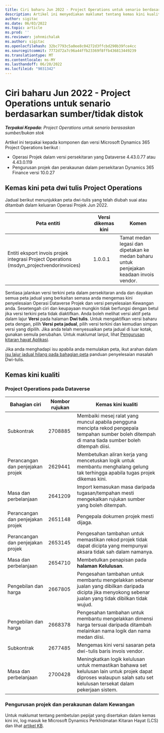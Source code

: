 ```yaml
---
title: Ciri baharu Jun 2022 - Project Operations untuk senario berdasarkan sumber/tidak distok
description: Artikel ini menyediakan maklumat tentang kemas kini kualiti yang tersedia dalam keluaran Jun 2022 Microsoft Dynamics 365 Project Operations untuk senario berasaskan sumber/bukan stok.
author: sigitac
ms.date: 06/03/2022
ms.topic: article
ms.prod: ''
ms.reviewer: johnmichalak
ms.author: sigitac
ms.openlocfilehash: 32bc7793c5a0ee8c04272d3ffcbd290b39fce4cc
ms.sourcegitcommit: 7772d72a7c96a44ffb23369f8ffb436813449239
ms.translationtype: MT
ms.contentlocale: ms-MY
ms.lasthandoff: 06/20/2022
ms.locfileid: "9031342"
---
```

# <a name="whats-new-june-2022---project-operations-for-resourcenon-stocked-based-scenarios"></a>Ciri baharu Jun 2022 - Project Operations untuk senario berdasarkan sumber/tidak distok

_**Terpakai Kepada:** Project Operations untuk senario berasaskan sumber/bukan stok_

Artikel ini terpakai kepada komponen dan versi Microsoft Dynamics 365 Project Operations berikut :

- Operasi Projek dalam versi persekitaran yang Dataverse 4.43.0.77 atau 4.43.0.119
- Pengurusan projek dan perakaunan dalam persekitaran Dynamics 365 Finance versi 10.0.27

## <a name="project-operations-dual-write-maps-updates"></a>Kemas kini peta dwi tulis Project Operations

Jadual berikut menunjukkan peta dwi-tulis yang telah diubah suai atau ditambah dalam keluaran Operasi Projek Jun 2022.

| Peta entiti | Versi dikemas kini | Komen |
| --- | --- | --- |
| Entiti eksport invois projek integrasi Project Operations (msdyn_projectvendorinvoices) | 1.0.0.1 | Tamat medan legasi dan dipetakan ke medan baharu untuk penjejakan keadaan invois vendor. |

Sentiasa jalankan versi terkini peta dalam persekitaran anda dan dayakan semua peta jadual yang berkaitan semasa anda mengemas kini penyelesaian Operasi Dataverse Projek dan versi penyelesaian Kewangan anda. Sesetengah ciri dan keupayaan mungkin tidak berfungsi dengan betul jika versi terkini peta tidak diaktifkan. Anda boleh melihat versi aktif peta dalam lajur **Versi** pada halaman **Dwi tulis**. Untuk mengaktifkan versi baharu peta dengan, pilih **Versi peta jadual**, pilih versi terkini dan kemudian simpan versi yang dipilih. Jika anda telah menyesuaikan peta jadual di luar kotak, gunakan semula perubahan. Untuk maklumat lanjut, lihat [Pengurusan kitaran hayat Aplikasi](/dynamics365/fin-ops-core/dev-itpro/data-entities/dual-write/app-lifecycle-management).

Jika anda menghadapi isu apabila anda memulakan peta, ikut arahan dalam [isu lajur jadual hilang pada bahagian peta](/dynamics365/fin-ops-core/dev-itpro/data-entities/dual-write/dual-write-troubleshooting-finops-upgrades#missing-table-columns-issue-on-maps) panduan penyelesaian masalah Dwi-tulis.

## <a name="quality-updates"></a>Kemas kini kualiti

### <a name="project-operations-on-dataverse"></a>Project Operations pada Dataverse

| Bahagian ciri | Nombor rujukan | Kemas kini kualiti |
| --- | --- | --- |
| Subkontrak | 2708885 | Membaiki mesej ralat yang muncul apabila pengguna mencipta rekod pengepala tempahan sumber boleh ditempah di mana tiada sumber boleh ditempah diisi. |
| Perancangan dan penjejakan projek | 2629441 | Membetulkan aliran kerja yang mencetuskan logik untuk membantu menghalang gelung tak terhingga apabila tugas projek dikemas kini. |
| Masa dan perbelanjaan | 2641209 | Import kemasukan masa daripada tugasan/tempahan mesti mengekalkan rujukan sumber yang boleh ditempah. |
| Perancangan dan penjejakan projek | 2651148 | Pengepala dokumen projek mesti dijaga.|
| Perancangan dan penjejakan projek | 2653145 | Pengesahan tambahan untuk memastikan rekod projek tidak dapat dicipta yang mempunyai aksara tidak sah dalam namanya. |
| Masa dan perbelanjaan | 2654710 | Membetulkan penapisan pada **halaman Kelulusan**. |
| Pengebilan dan harga | 2667805 | Pengesahan tambahan untuk membantu mengelakkan sebenar jualan yang dibilkan daripada dicipta jika menyokong sebenar jualan yang tidak dibilkan tidak wujud. |
| Pengebilan dan harga | 2668378 | Pengesahan tambahan untuk membantu mengelakkan dimensi harga tersuai daripada ditambah melainkan nama logik dan nama medan diisi. |
| Subkontrak | 2677485 | Mengemas kini versi sasaran peta dwi-tulis baris invois vendor. |
| Masa dan perbelanjaan | 2700428 | Meningkatkan logik kelulusan untuk memastikan bahawa set kelulusan lain untuk projek dapat diproses walaupun salah satu set kelulusan tersekat dalam pekerjaan sistem. |

### <a name="project-management-and-accounting-in-finance"></a>Pengurusan projek dan perakaunan dalam Kewangan

Untuk maklumat tentang pembetulan pepijat yang disertakan dalam kemas kini ini, log masuk ke Microsoft Dynamics Perkhidmatan Kitaran Hayat (LCS) dan lihat [artikel KB](https://fix.lcs.dynamics.com/Issue/Details?bugId=673271).
